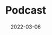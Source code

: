 ---
title: "Podcast"
date: 2022-03-06
layout: "blog"
slug: "podcast"
menu:
    main:
        weight: 2
        params: 
            icon: messages
---